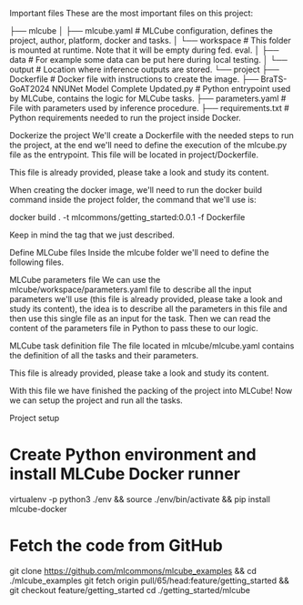 Important files
These are the most important files on this project:

├── mlcube
│   ├── mlcube.yaml          # MLCube configuration, defines the project, author, platform, docker and tasks.
│   └── workspace            # This folder is mounted at runtime. Note that it will be empty during fed. eval.
│       ├── data             # For example some data can be put here during local testing.
│       └── output           # Location where inference outputs are stored.
└── project
    ├── Dockerfile           # Docker file with instructions to create the image.
    ├── BraTS-GoAT2024 NNUNet Model Complete Updated.py            # Python entrypoint used by MLCube, contains the logic for MLCube tasks.
    ├── parameters.yaml      # File with parameters used by inference procedure.
    ├── requirements.txt     # Python requirements needed to run the project inside Docker.


Dockerize the project
We'll create a Dockerfile with the needed steps to run the project, at the end we'll need to define the execution of the mlcube.py file as the entrypoint. This file will be located in project/Dockerfile.

This file is already provided, please take a look and study its content.

When creating the docker image, we'll need to run the docker build command inside the project folder, the command that we'll use is:

docker build . -t mlcommons/getting_started:0.0.1 -f Dockerfile

Keep in mind the tag that we just described.

Define MLCube files
Inside the mlcube folder we'll need to define the following files.

MLCube parameters file
We can use the mlcube/workspace/parameters.yaml file to describe all the input parameters we'll use (this file is already provided, please take a look and study its content), the idea is to describe all the parameters in this file and then use this single file as an input for the task. Then we can read the content of the parameters file in Python to pass these to our logic.

MLCube task definition file
The file located in mlcube/mlcube.yaml contains the definition of all the tasks and their parameters.

This file is already provided, please take a look and study its content.

With this file we have finished the packing of the project into MLCube! Now we can setup the project and run all the tasks.

Project setup
# Create Python environment and install MLCube Docker runner 
virtualenv -p python3 ./env && source ./env/bin/activate && pip install mlcube-docker

# Fetch the code from GitHub
git clone https://github.com/mlcommons/mlcube_examples && cd ./mlcube_examples
git fetch origin pull/65/head:feature/getting_started && git checkout feature/getting_started
cd ./getting_started/mlcube

